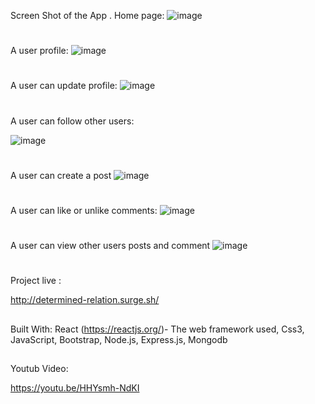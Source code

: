 Screen Shot of the App .
Home page:
![image](https://user-images.githubusercontent.com/54459398/95004260-85aba880-05ae-11eb-96c3-e724747375e1.png)
# 

A user profile:
![image](https://user-images.githubusercontent.com/54459398/108567057-19b3ad80-72cd-11eb-9c8b-c229513d11bb.png)

#
A user can update profile: 
![image](https://user-images.githubusercontent.com/54459398/108567271-8f1f7e00-72cd-11eb-818c-cf6359cf7208.png)
#
A user can follow other users:

![image](https://user-images.githubusercontent.com/54459398/108567329-ad857980-72cd-11eb-8534-4ca8444b60f0.png)

#
A user can create a post
![image](https://user-images.githubusercontent.com/54459398/108567497-f6d5c900-72cd-11eb-9855-7e7e37df6cec.png)

#
A user can like or unlike comments:
![image](https://user-images.githubusercontent.com/54459398/108567615-30a6cf80-72ce-11eb-8722-c5b202df7fc4.png)

#
A user can view other users posts and comment
![image](https://user-images.githubusercontent.com/54459398/108567685-503df800-72ce-11eb-83f1-feae1837a422.png)

#
Project live :

http://determined-relation.surge.sh/
##

Built With:
React (https://reactjs.org/)- The web framework used,
Css3,
JavaScript,
Bootstrap,
Node.js,
Express.js,
Mongodb 

##

Youtub Video:

https://youtu.be/HHYsmh-NdKI
